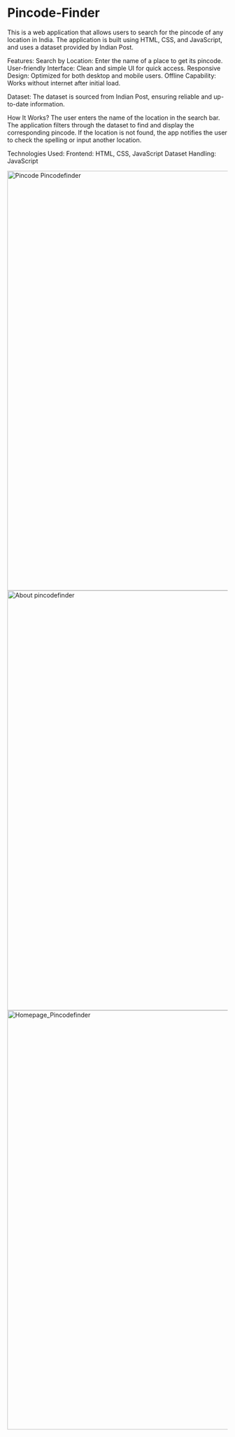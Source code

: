 # Pincode-Finder

This is a web application that allows users to search for the pincode of any location in India. The application is built using HTML, CSS, and JavaScript, and uses a dataset provided by Indian Post.

Features:
Search by Location: Enter the name of a place to get its pincode.
User-friendly Interface: Clean and simple UI for quick access.
Responsive Design: Optimized for both desktop and mobile users.
Offline Capability: Works without internet after initial load.

Dataset:
The dataset is sourced from Indian Post, ensuring reliable and up-to-date information.

How It Works?
The user enters the name of the location in the search bar.
The application filters through the dataset to find and display the corresponding pincode.
If the location is not found, the app notifies the user to check the spelling or input another location.

Technologies Used:
Frontend: HTML, CSS, JavaScript
Dataset Handling: JavaScript


<img width="959" alt="Pincode Pincodefinder" src="https://github.com/user-attachments/assets/9158f9e5-bb3e-48fb-a116-8e479f96af96" />


<img width="959" alt="About pincodefinder" src="https://github.com/user-attachments/assets/672c7c8d-7b05-4a78-8234-c451fb4140f6" />


<img width="958" alt="Homepage_Pincodefinder" src="https://github.com/user-attachments/assets/f10087e3-136e-4520-ae82-dd16fc0ad906" />

